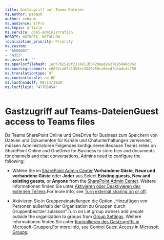 ```yaml
---
title: Gastzugriff auf Teams-Dateien
ms.author: pebaum
author: pebaum
ms.audience: ITPro
ms.topic: article
ms.service: o365-administration
ROBOTS: NOINDEX, NOFOLLOW
localization_priority: Priority
ms.custom:
- "6500001"
- "4353"
ms.assetid: ''
ms.openlocfilehash: 1acb7b2510f2134911b5429eee9637e95848d05c
ms.sourcegitcommit: c6692ce0fa1358ec3529e59ca0ecdfdea4cdc759
ms.translationtype: HT
ms.contentlocale: de-DE
ms.lasthandoff: 09/14/2020
ms.locfileid: "47706054"
---
```

# <a name="guest-access-to-teams-files"></a><span data-ttu-id="2f9ad-102">Gastzugriff auf Teams-Dateien</span><span class="sxs-lookup"><span data-stu-id="2f9ad-102">Guest access to Teams files</span></span>

<span data-ttu-id="2f9ad-103">Da Teams SharePoint Online und OneDrive for Business zum Speichern von Dateien und Dokumenten für Kanäle und Chatunterhaltungen verwendet, müssen Administratoren Folgendes konfigurieren:</span><span class="sxs-lookup"><span data-stu-id="2f9ad-103">Because Teams relies on SharePoint Online and OneDrive for Business to store files and documents for channels and chat conversations, Admins need to configure the following:</span></span>

- <span data-ttu-id="2f9ad-104">Wählen Sie im [SharePoint Admin Center](https://admin.microsoft.com/sharepoint?page=sharing&modern=true) **Vorhandene Gäste**, **Neue und vorhandene Gäste** oder **Jeder** aus.</span><span class="sxs-lookup"><span data-stu-id="2f9ad-104">Select **Existing guests**, **New and existing guests**, or **Anyone** from the [SharePoint Admin Center](https://admin.microsoft.com/sharepoint?page=sharing&modern=true).</span></span> <span data-ttu-id="2f9ad-105">Weitere Informationen finden Sie unter [Aktivieren oder Deaktivieren des externen Teilens](https://docs.microsoft.com/sharepoint/turn-external-sharing-on-or-off).</span><span class="sxs-lookup"><span data-stu-id="2f9ad-105">For more info, see [Turn external sharing on or off](https://docs.microsoft.com/sharepoint/turn-external-sharing-on-or-off).</span></span>

- <span data-ttu-id="2f9ad-106">Aktivieren Sie in [Gruppeneinstellungen](https://admin.microsoft.com/Adminportal/Home?source=applauncher#/SettingsMultiPivot/:/Settings/L1/O365Groups) die Option „Hinzufügen von Personen außerhalb der Organisation zu Gruppen durch Gruppenbesitzer zulassen“.</span><span class="sxs-lookup"><span data-stu-id="2f9ad-106">Turn on Let group owners add people outside the organization to groups from [Group Settings](https://admin.microsoft.com/Adminportal/Home?source=applauncher#/SettingsMultiPivot/:/Settings/L1/O365Groups).</span></span> <span data-ttu-id="2f9ad-107">Weitere Informationen finden Sie unter [Kontrollieren des Gastzugriffs in Microsoft-Gruppen](https://docs.microsoft.com/microsoftteams/teams-dependencies#control-guest-access-in-office-365-groups).</span><span class="sxs-lookup"><span data-stu-id="2f9ad-107">For more info, see [Control Guest Access in Microsoft Groups](https://docs.microsoft.com/microsoftteams/teams-dependencies#control-guest-access-in-office-365-groups).</span></span>
